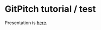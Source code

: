 # GitPitch tutorial / test

Presentation is <a href="https://gitpitch.com/aliceminotto/gitpitch_test/master">here</a>.
